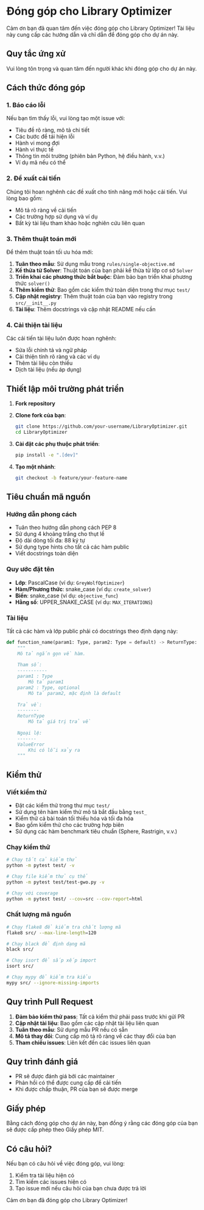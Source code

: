 # Đóng góp cho Library Optimizer

Cảm ơn bạn đã quan tâm đến việc đóng góp cho Library Optimizer! Tài liệu này cung cấp các hướng dẫn và chỉ dẫn để đóng góp cho dự án này.

## Quy tắc ứng xử

Vui lòng tôn trọng và quan tâm đến người khác khi đóng góp cho dự án này.

## Cách thức đóng góp

### 1. Báo cáo lỗi

Nếu bạn tìm thấy lỗi, vui lòng tạo một issue với:
- Tiêu đề rõ ràng, mô tả chi tiết
- Các bước để tái hiện lỗi
- Hành vi mong đợi
- Hành vi thực tế
- Thông tin môi trường (phiên bản Python, hệ điều hành, v.v.)
- Ví dụ mã nếu có thể

### 2. Đề xuất cải tiến

Chúng tôi hoan nghênh các đề xuất cho tính năng mới hoặc cải tiến. Vui lòng bao gồm:
- Mô tả rõ ràng về cải tiến
- Các trường hợp sử dụng và ví dụ
- Bất kỳ tài liệu tham khảo hoặc nghiên cứu liên quan

### 3. Thêm thuật toán mới

Để thêm thuật toán tối ưu hóa mới:

1. **Tuân theo mẫu**: Sử dụng mẫu trong `rules/single-objective.md`
2. **Kế thừa từ Solver**: Thuật toán của bạn phải kế thừa từ lớp cơ sở `Solver`
3. **Triển khai các phương thức bắt buộc**: Đảm bảo bạn triển khai phương thức `solver()`
4. **Thêm kiểm thử**: Bao gồm các kiểm thử toàn diện trong thư mục `test/`
5. **Cập nhật registry**: Thêm thuật toán của bạn vào registry trong `src/__init__.py`
6. **Tài liệu**: Thêm docstrings và cập nhật README nếu cần

### 4. Cải thiện tài liệu

Các cải tiến tài liệu luôn được hoan nghênh:
- Sửa lỗi chính tả và ngữ pháp
- Cải thiện tính rõ ràng và các ví dụ
- Thêm tài liệu còn thiếu
- Dịch tài liệu (nếu áp dụng)

## Thiết lập môi trường phát triển

1. **Fork repository**
2. **Clone fork của bạn**:
   ```bash
   git clone https://github.com/your-username/LibraryOptimizer.git
   cd LibraryOptimizer
   ```

3. **Cài đặt các phụ thuộc phát triển**:
   ```bash
   pip install -e ".[dev]"
   ```

4. **Tạo một nhánh**:
   ```bash
   git checkout -b feature/your-feature-name
   ```

## Tiêu chuẩn mã nguồn

### Hướng dẫn phong cách

- Tuân theo hướng dẫn phong cách PEP 8
- Sử dụng 4 khoảng trắng cho thụt lề
- Độ dài dòng tối đa: 88 ký tự
- Sử dụng type hints cho tất cả các hàm public
- Viết docstrings toàn diện

### Quy ước đặt tên

- **Lớp**: PascalCase (ví dụ: `GreyWolfOptimizer`)
- **Hàm/Phương thức**: snake_case (ví dụ: `create_solver`)
- **Biến**: snake_case (ví dụ: `objective_func`)
- **Hằng số**: UPPER_SNAKE_CASE (ví dụ: `MAX_ITERATIONS`)

### Tài liệu

Tất cả các hàm và lớp public phải có docstrings theo định dạng này:

```python
def function_name(param1: Type, param2: Type = default) -> ReturnType:
    """
    Mô tả ngắn gọn về hàm.
    
    Tham số:
    -----------
    param1 : Type
        Mô tả param1
    param2 : Type, optional
        Mô tả param2, mặc định là default
        
    Trả về:
    --------
    ReturnType
        Mô tả giá trị trả về
        
    Ngoại lệ:
    -------
    ValueError
        Khi có lỗi xảy ra
    """
```

## Kiểm thử

### Viết kiểm thử

- Đặt các kiểm thử trong thư mục `test/`
- Sử dụng tên hàm kiểm thử mô tả bắt đầu bằng `test_`
- Kiểm thử cả bài toán tối thiểu hóa và tối đa hóa
- Bao gồm kiểm thử cho các trường hợp biên
- Sử dụng các hàm benchmark tiêu chuẩn (Sphere, Rastrigin, v.v.)

### Chạy kiểm thử

```bash
# Chạy tất cả kiểm thử
python -m pytest test/ -v

# Chạy file kiểm thử cụ thể
python -m pytest test/test-gwo.py -v

# Chạy với coverage
python -m pytest test/ --cov=src --cov-report=html
```

### Chất lượng mã nguồn

```bash
# Chạy flake8 để kiểm tra chất lượng mã
flake8 src/ --max-line-length=120

# Chạy black để định dạng mã
black src/

# Chạy isort để sắp xếp import
isort src/

# Chạy mypy để kiểm tra kiểu
mypy src/ --ignore-missing-imports
```

## Quy trình Pull Request

1. **Đảm bảo kiểm thử pass**: Tất cả kiểm thử phải pass trước khi gửi PR
2. **Cập nhật tài liệu**: Bao gồm các cập nhật tài liệu liên quan
3. **Tuân theo mẫu**: Sử dụng mẫu PR nếu có sẵn
4. **Mô tả thay đổi**: Cung cấp mô tả rõ ràng về các thay đổi của bạn
5. **Tham chiếu issues**: Liên kết đến các issues liên quan

## Quy trình đánh giá

- PR sẽ được đánh giá bởi các maintainer
- Phản hồi có thể được cung cấp để cải tiến
- Khi được chấp thuận, PR của bạn sẽ được merge

## Giấy phép

Bằng cách đóng góp cho dự án này, bạn đồng ý rằng các đóng góp của bạn sẽ được cấp phép theo Giấy phép MIT.

## Có câu hỏi?

Nếu bạn có câu hỏi về việc đóng góp, vui lòng:
1. Kiểm tra tài liệu hiện có
2. Tìm kiếm các issues hiện có
3. Tạo issue mới nếu câu hỏi của bạn chưa được trả lời

Cảm ơn bạn đã đóng góp cho Library Optimizer!